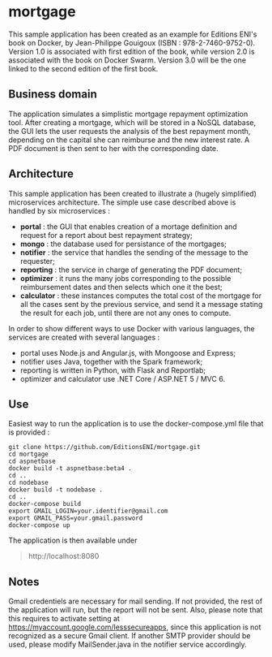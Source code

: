 # mortgage
This sample application has been created as an example for Editions ENI's book on Docker, by Jean-Philippe Gouigoux (ISBN : 978-2-7460-9752-0). Version 1.0 is associated with first edition of the book, while version 2.0 is associated with the book on Docker Swarm. Version 3.0 will be the one linked to the second edition of the first book.

## Business domain 
The application simulates a simplistic mortgage repayment optimization tool. After creating a mortgage, which will be stored in a NoSQL database, the GUI lets the user requests the analysis of the best repayment month, depending on the capital she can reimburse and the new interest rate. A PDF document is then sent to her with the corresponding date.

## Architecture
This sample application has been created to illustrate a (hugely simplified) microservices architecture. The simple use case described above is handled by six microservices :
- **portal** : the GUI that enables creation of a mortage definition and request for a report about best repayment strategy;
- **mongo** : the database used for persistance of the mortgages;
- **notifier** : the service that handles the sending of the message to the requester;
- **reporting** : the service in charge of generating the PDF document;
- **optimizer** : it runs the many jobs corresponding to the possible reimbursement dates and then selects which one it the best;
- **calculator** : these instances computes the total cost of the mortgage for all the cases sent by the previous service, and send it a message stating the result for each job, until there are not any ones to compute.

In order to show different ways to use Docker with various languages, the services are created with several languages :
- portal uses Node.js and Angular.js, with Mongoose and Express;
- notifier uses Java, together with the Spark framework;
- reporting is written in Python, with Flask and Reportlab;
- optimizer and calculator use .NET Core / ASP.NET 5 / MVC 6.   

## Use
Easiest way to run the application is to use the docker-compose.yml file that is provided :

    git clone https://github.com/EditionsENI/mortgage.git
    cd mortgage
    cd aspnetbase
    docker build -t aspnetbase:beta4 .
    cd ..
    cd nodebase
    docker build -t nodebase .
    cd ..
    docker-compose build
    export GMAIL_LOGIN=your.identifier@gmail.com
    export GMAIL_PASS=your.gmail.password
    docker-compose up

The application is then available under 
> http://localhost:8080

## Notes
Gmail credentiels are necessary for mail sending. If not provided, the rest of the application will run, but the report will not be sent. Also, please note that this requires to activate setting at https://myaccount.google.com/lesssecureapps, since this application is not recognized as a secure Gmail client. If another SMTP provider should be used, please modify MailSender.java in the notifier service accordingly.
